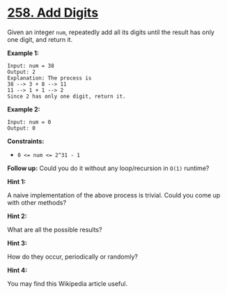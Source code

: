 # [258. Add Digits](https://leetcode.com/problems/add-digits/)

Given an integer `num`, repeatedly add all its digits until the result has only one digit, and return it.

**Example 1:**

    Input: num = 38
    Output: 2
    Explanation: The process is
    38 --> 3 + 8 --> 11
    11 --> 1 + 1 --> 2
    Since 2 has only one digit, return it.

**Example 2:**

    Input: num = 0
    Output: 0

**Constraints:**

- `0 <= num <= 2^31 - 1`

**Follow up:** Could you do it without any loop/recursion in `O(1)` runtime?

**Hint 1:**

A naive implementation of the above process is trivial. Could you come up with other methods?

**Hint 2:**

What are all the possible results?

**Hint 3:**

How do they occur, periodically or randomly?

**Hint 4:**

You may find this Wikipedia article useful.
